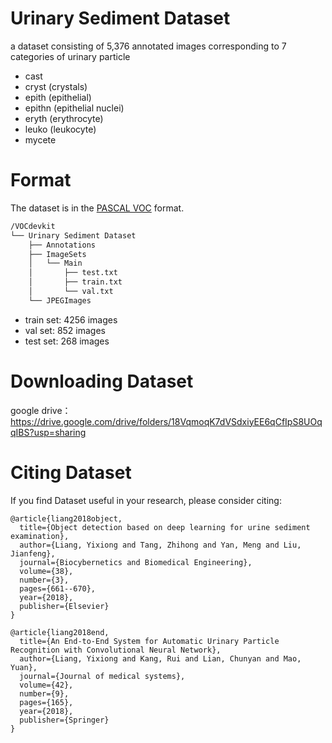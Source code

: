 # Urinary Sediment Dataset
a dataset consisting of 5,376 annotated images corresponding to 7 categories of urinary particle

- cast
- cryst (crystals)
- epith (epithelial)
- epithn (epithelial nuclei)
- eryth (erythrocyte) 
- leuko (leukocyte)
- mycete

# Format
The dataset is in the [PASCAL VOC](https://pjreddie.com/projects/pascal-voc-dataset-mirror/) format.



```sh
/VOCdevkit
└── Urinary Sediment Dataset
    ├── Annotations
    ├── ImageSets
    │   └── Main
    │       ├── test.txt
    │       ├── train.txt
    │       └── val.txt
    └── JPEGImages
```

- train set: 4256 images
- val set: 852 images
- test set: 268 images


# Downloading Dataset
google drive：
https://drive.google.com/drive/folders/18VqmoqK7dVSdxiyEE6qCfIpS8UOqqIBS?usp=sharing

# Citing Dataset
If you find Dataset useful in your research, please consider citing:

    @article{liang2018object,
      title={Object detection based on deep learning for urine sediment examination},
      author={Liang, Yixiong and Tang, Zhihong and Yan, Meng and Liu, Jianfeng},
      journal={Biocybernetics and Biomedical Engineering},
      volume={38},
      number={3},
      pages={661--670},
      year={2018},
      publisher={Elsevier}
    }

    @article{liang2018end,
      title={An End-to-End System for Automatic Urinary Particle Recognition with Convolutional Neural Network},
      author={Liang, Yixiong and Kang, Rui and Lian, Chunyan and Mao, Yuan},
      journal={Journal of medical systems},
      volume={42},
      number={9},
      pages={165},
      year={2018},
      publisher={Springer}
    }

